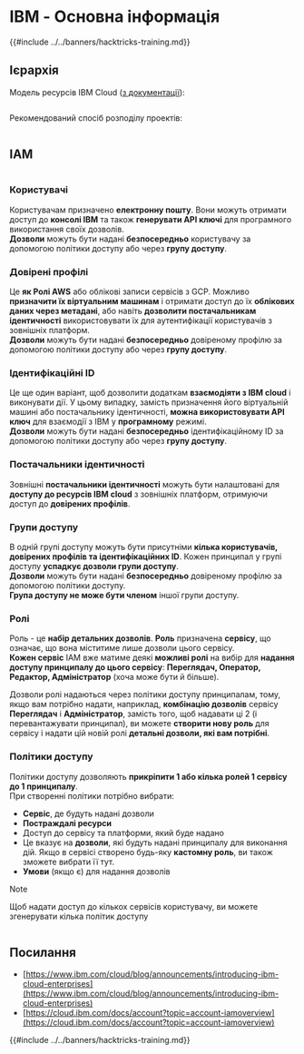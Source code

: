 # IBM - Основна інформація

{{#include ../../banners/hacktricks-training.md}}

## Ієрархія

Модель ресурсів IBM Cloud ([з документації](https://www.ibm.com/blog/announcement/introducing-ibm-cloud-enterprises/)):

<figure><img src="../../images/image (225).png" alt=""><figcaption></figcaption></figure>

Рекомендований спосіб розподілу проектів:

<figure><img src="../../images/image (239).png" alt=""><figcaption></figcaption></figure>

## IAM

<figure><img src="../../images/image (266).png" alt=""><figcaption></figcaption></figure>

### Користувачі

Користувачам призначено **електронну пошту**. Вони можуть отримати доступ до **консолі IBM** та також **генерувати API ключі** для програмного використання своїх дозволів.\
**Дозволи** можуть бути надані **безпосередньо** користувачу за допомогою політики доступу або через **групу доступу**.

### Довірені профілі

Це **як Ролі AWS** або облікові записи сервісів з GCP. Можливо **призначити їх віртуальним машинам** і отримати доступ до їх **облікових даних через метадані**, або навіть **дозволити постачальникам ідентичності** використовувати їх для аутентифікації користувачів з зовнішніх платформ.\
**Дозволи** можуть бути надані **безпосередньо** довіреному профілю за допомогою політики доступу або через **групу доступу**.

### Ідентифікаційні ID

Це ще один варіант, щоб дозволити додаткам **взаємодіяти з IBM cloud** і виконувати дії. У цьому випадку, замість призначення його віртуальній машині або постачальнику ідентичності, **можна використовувати API ключ** для взаємодії з IBM у **програмному** режимі.\
**Дозволи** можуть бути надані **безпосередньо** ідентифікаційному ID за допомогою політики доступу або через **групу доступу**.

### Постачальники ідентичності

Зовнішні **постачальники ідентичності** можуть бути налаштовані для **доступу до ресурсів IBM cloud** з зовнішніх платформ, отримуючи доступ до **довірених профілів**.

### Групи доступу

В одній групі доступу можуть бути присутніми **кілька користувачів, довірених профілів та ідентифікаційних ID**. Кожен принципал у групі доступу **успадкує дозволи групи доступу**.\
**Дозволи** можуть бути надані **безпосередньо** довіреному профілю за допомогою політики доступу.\
**Група доступу не може бути членом** іншої групи доступу.

### Ролі

Роль - це **набір детальних дозволів**. **Роль** призначена **сервісу**, що означає, що вона міститиме лише дозволи цього сервісу.\
**Кожен сервіс** IAM вже матиме деякі **можливі ролі** на вибір для **надання доступу принципалу до цього сервісу**: **Переглядач, Оператор, Редактор, Адміністратор** (хоча може бути й більше).

Дозволи ролі надаються через політики доступу принципалам, тому, якщо вам потрібно надати, наприклад, **комбінацію дозволів** сервісу **Переглядач** і **Адміністратор**, замість того, щоб надавати ці 2 (і перевантажувати принципал), ви можете **створити нову роль** для сервісу і надати цій новій ролі **детальні дозволи, які вам потрібні**.

### Політики доступу

Політики доступу дозволяють **прикріпити 1 або кілька ролей 1 сервісу до 1 принципалу**.\
При створенні політики потрібно вибрати:

- **Сервіс**, де будуть надані дозволи
- **Постраждалі ресурси**
- Доступ до сервісу та платформи, який буде надано
- Це вказує на **дозволи**, які будуть надані принципалу для виконання дій. Якщо в сервісі створено будь-яку **кастомну роль**, ви також зможете вибрати її тут.
- **Умови** (якщо є) для надання дозволів

> [!NOTE]
> Щоб надати доступ до кількох сервісів користувачу, ви можете згенерувати кілька політик доступу

<figure><img src="../../images/image (248).png" alt=""><figcaption></figcaption></figure>

## Посилання

- [https://www.ibm.com/cloud/blog/announcements/introducing-ibm-cloud-enterprises](https://www.ibm.com/cloud/blog/announcements/introducing-ibm-cloud-enterprises)
- [https://cloud.ibm.com/docs/account?topic=account-iamoverview](https://cloud.ibm.com/docs/account?topic=account-iamoverview)

{{#include ../../banners/hacktricks-training.md}}

